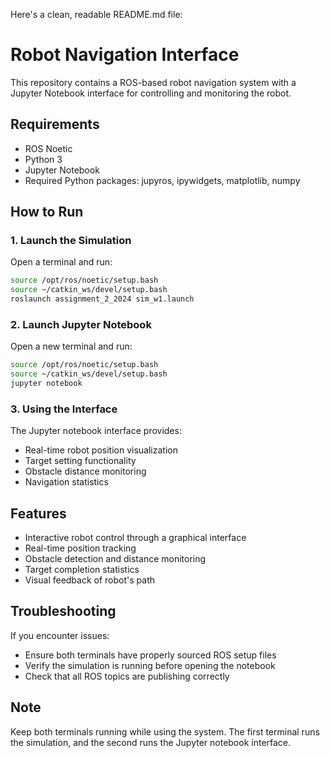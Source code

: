 Here's a clean, readable README.md file:

# Robot Navigation Interface

This repository contains a ROS-based robot navigation system with a Jupyter Notebook interface for controlling and monitoring the robot.

## Requirements

- ROS Noetic
- Python 3
- Jupyter Notebook
- Required Python packages: jupyros, ipywidgets, matplotlib, numpy

## How to Run

### 1. Launch the Simulation

Open a terminal and run:
```bash
source /opt/ros/noetic/setup.bash
source ~/catkin_ws/devel/setup.bash
roslaunch assignment_2_2024 sim_w1.launch
```

### 2. Launch Jupyter Notebook

Open a new terminal and run:
```bash
source /opt/ros/noetic/setup.bash
source ~/catkin_ws/devel/setup.bash
jupyter notebook
```

### 3. Using the Interface

The Jupyter notebook interface provides:
- Real-time robot position visualization
- Target setting functionality
- Obstacle distance monitoring
- Navigation statistics

## Features

- Interactive robot control through a graphical interface
- Real-time position tracking
- Obstacle detection and distance monitoring
- Target completion statistics
- Visual feedback of robot's path

## Troubleshooting

If you encounter issues:
- Ensure both terminals have properly sourced ROS setup files
- Verify the simulation is running before opening the notebook
- Check that all ROS topics are publishing correctly

## Note

Keep both terminals running while using the system. The first terminal runs the simulation, and the second runs the Jupyter notebook interface. 
